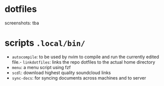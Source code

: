 # dotfiles
screenshots: tba
# scripts  `.local/bin/`
- `autocompile`: to be used by nvim to compile and run the currently edited file.- `linkdotfiles`: links the repo dotfiles to the actual home directory
- `menu`: a menu script using fzf
- `scdl`: download highest quality soundcloud links
- `sync-docs`: for syncing documents across machines and to server
